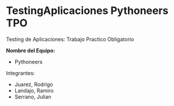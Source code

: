 # TestingAplicaciones Pythoneers TPO
 Testing de Aplicaciones: Trabajo Practico Obligatorio

**Nombre del Equipo:** 

* Pythoneers

Integrantes:

* Juarez, Rodrigo
* Landajo, Ramiro
* Serrano, Julian

